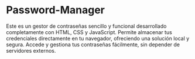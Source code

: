 # Password-Manager
Este es un gestor de contraseñas sencillo y funcional desarrollado completamente con HTML, CSS y JavaScript. Permite almacenar tus credenciales directamente en tu navegador, ofreciendo una solución local y segura. Accede y gestiona tus contraseñas fácilmente, sin depender de servidores externos.

